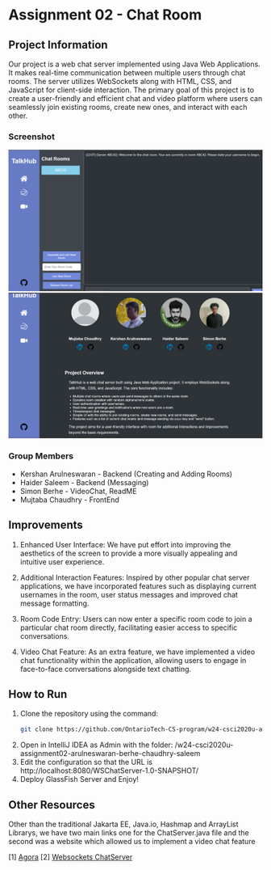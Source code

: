 # Assignment 02 - Chat Room
## Project Information

Our project is a web chat server implemented using Java Web Applications. It makes real-time communication between multiple users through chat rooms. The server utilizes WebSockets along with HTML, CSS, and JavaScript for client-side interaction. The primary goal of this project is to create a user-friendly and efficient chat and video platform where users can seamlessly join existing rooms, create new ones, and interact with each other.

### Screenshot

![Title Screenshot](TitlePage.png)
![About Screenshot](AboutPage.png)

### Group Members

- Kershan Arulneswaran - Backend (Creating and Adding Rooms)
- Haider Saleem - Backend (Messaging)
- Simon Berhe - VideoChat, ReadME
- Mujtaba Chaudhry - FrontEnd

## Improvements

1. Enhanced User Interface: We have put effort into improving the aesthetics of the screen to provide a more visually appealing and intuitive user experience.

2. Additional Interaction Features: Inspired by other popular chat server applications, we have incorporated features such as displaying current usernames in the room, user status messages and improved chat message formatting.

3. Room Code Entry: Users can now enter a specific room code to join a particular chat room directly, facilitating easier access to specific conversations.

4. Video Chat Feature: As an extra feature, we have implemented a video chat functionality within the application, allowing users to engage in face-to-face conversations alongside text chatting.

## How to Run

1. Clone the repository using the command:
   ```bash
   git clone https://github.com/OntarioTech-CS-program/w24-csci2020u-assignment02-arulneswaran-berhe-chaudhry-saleem/
2. Open in IntelliJ IDEA as Admin with the folder: /w24-csci2020u-assignment02-arulneswaran-berhe-chaudhry-saleem
3. Edit the configuration so that the URL is http://localhost:8080/WSChatServer-1.0-SNAPSHOT/
4. Deploy GlassFish Server and Enjoy!
   
## Other Resources
Other than the traditional Jakarta EE, Java.io, Hashmap and ArrayList Librarys, we have two main links one for the ChatServer.java file and the second was a website which allowed us to implement a video chat feature

[1] [Agora](https://www.agora.io/en/)
[2] [Websockets ChatServer](https://github.com/OntarioTech-CS-program/WebSocketsChatServer/tree/main)


